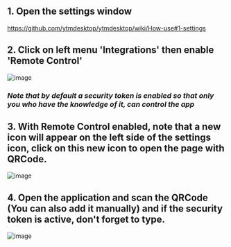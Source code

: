 ## 1. Open the settings window 

https://github.com/ytmdesktop/ytmdesktop/wiki/How-use#1-settings

## 2. Click on left menu 'Integrations' then enable 'Remote Control'

![image](https://user-images.githubusercontent.com/2112638/117321826-d7c5ec80-ae63-11eb-8742-618389723eae.png)

### **_Note that by default a security token is enabled so that only you who have the knowledge of it, can control the app_**

## 3. With Remote Control enabled, note that a new icon will appear on the left side of the settings icon, click on this new icon to open the page with QRCode.

![image](https://user-images.githubusercontent.com/2112638/117322633-8c600e00-ae64-11eb-996e-932bad129fea.png)

## 4. Open the application and scan the QRCode (You can also add it manually) and if the security token is active, don't forget to type.
![image](https://user-images.githubusercontent.com/2112638/117322962-d8ab4e00-ae64-11eb-82d3-d33031ec6e97.png)
